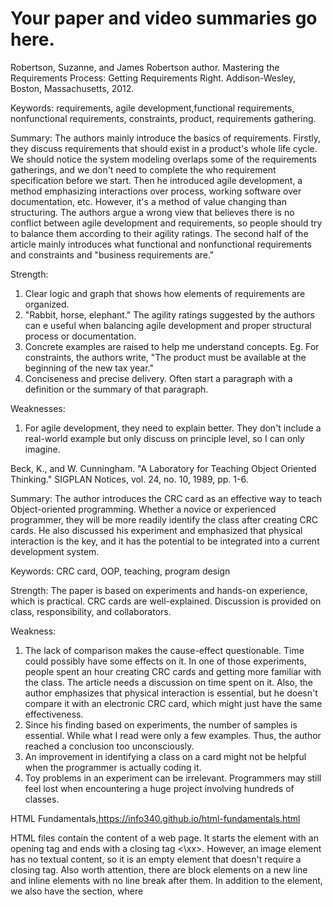 # Your paper and video summaries go here.

Robertson, Suzanne, and James Robertson author. Mastering the Requirements Process: Getting Requirements Right. Addison-Wesley, Boston, Massachusetts, 2012.

Keywords: requirements, agile development,functional requirements, nonfunctional requirements, constraints, product, requirements gathering.

Summary: The authors mainly introduce the basics of requirements. Firstly, they discuss requirements that should exist in a product's whole life cycle. We should notice the system modeling overlaps some of the requirements gatherings, and we don't need to complete the who requirement specification before we start. Then he introduced agile development, a method emphasizing interactions over process, working software over documentation, etc. However, it's a method of value changing than structuring. The authors argue a wrong view that believes there is no conflict between agile development and requirements,	so people should try to balance them according to their agility ratings.
 The second half of the article mainly introduces what functional and nonfunctional requirements and	constraints and "business requirements are." 

Strength:
1. Clear logic	and graph that shows how elements of requirements are organized.
2. "Rabbit, horse, elephant." The agility ratings suggested by	the authors can	e useful when balancing agile development and proper structural	process	or documentation.
3. Concrete examples are raised	to help me understand concepts.	Eg. For constraints, the authors write, "The product must be available at the beginning of the new tax year."
4. Conciseness and precise delivery.	Often start a paragraph with a definition or the summary of that paragraph.

Weaknesses:
1. For agile development, they need to explain better. They don't include a real-world example but only discuss on principle level, so I can only imagine.

Beck, K., and W. Cunningham. "A Laboratory for Teaching Object Oriented Thinking." SIGPLAN Notices, vol. 24, no. 10, 1989, pp. 1-6.

Summary:
The author introduces the CRC card as an effective way to teach Object-oriented programming. Whether a novice or experienced programmer, they will be more readily identify the class after creating CRC cards. He also discussed his experiment and emphasized that physical interaction is the key, and it has the potential to be integrated into a current development system.

Keywords: CRC card, OOP, teaching, program design

Strength:
The paper is based on experiments and hands-on experience, which is practical.
CRC cards are well-explained. Discussion is provided on class, responsibility, and collaborators.

Weakness:
1. The lack of comparison makes the cause-effect questionable. Time could possibly have some effects on it. In one of those experiments, people spent an hour creating CRC cards and getting more familiar with the class. The article needs a discussion on time spent on it. Also, the author emphasizes that physical interaction is essential, but he doesn't compare it with an electronic CRC card, which might just have the same effectiveness.
2. Since his finding based on experiments, the number of samples is essential. While what I read were only a few examples. Thus, the author reached a conclusion too unconsciously.
3. An improvement in identifying a class on a card might not be helpful when the programmer is actually coding it.
4. Toy problems in an experiment can be irrelevant. Programmers may still feel lost when encountering a huge project involving hundreds of classes.


HTML Fundamentals,https://info340.github.io/html-fundamentals.html

HTML files contain the content of a web page. It starts the element with an opening tag <xxx> and ends with a closing tag <\xx>. However, an image element has no textual content, so it is an empty element that doesn't require a closing tag. Also worth attention, there are block elements on a new line and inline elements with no line break after them. In addition to the <body> element, we also have the <head> section, where <title> is to specify the title of a webpage and <meta> is to include more information such as encoding information, author, and description. This article also provided example elements. A start tag of an element contains attributes, just like attributes in a class. I can use hyperlinks and images as attributes. I can also give them an ID and nest them. 
Finally, for a web page structure to be complete, it's also an exemplary implementation to explicitly declare the document type (format and syntax your document is using).

Strength:
1. Explained HTMl concisely and clearly.
2. The article provides abundant examples.

Weakness:
3. Only toy designs are included. It might be better to lead readers to read through a real-world example.



CSS Fundamentals,https://info340.github.io/css.html

CSS(Cascading Style Sheets) defines a set of formatting rules. A good practice for using CSS is to separate the design of a website(CSS) from its semantics(HTML). A CSS rule looks like selector{formatting properties;} A semi-column is necessary. I need to be careful because, without the semi-colon, the style I want may fail silently. CSS is called cascade because multiple rules can apply to the same element. CSS also applies inherited properties, and specificity is the last rule on the pages that comes into effect. Note that some Selector Specificity may violate the "last win" rule.

Strength: 
1. Clearly explained terminology.
2. Abundant Examples
3. Zen Garden has amazing visual effect

Weakness:
1. No advanced topics are included.

JavaScript Fundamentals,https://info340.github.io/javascript.html

JavaScript is a high-level, interpreted language that allows browsers to execute an algorithm. A developer could use it to print text and error messages. I could include JavaScript directly in HTML or use it on the command line. Though the language tries to be "helpful" and assumes programmers will make some mistakes, the best practice is to execute it in strict mode. Unlike C, and C++, JavaScript is dynamically typed, but you should write a let statement. Then the article introduces some basic data types like Numbers, boolean, arrays, and objects. Also, JavaScript has control structures and functions just like any programming language.

Strength:
1. Clearly introduced fundamentals of JavaScript

Weakness:
1. After reading this, I still feel unconfident in writing JavaScript for the assignment. Most of the examples are created without any connection to a webpage. They are just isolated examples.


# Rubric:
* Write a short summary of the paper/video, as follows:
* First line: Paper Title, citation source
* Keywords: List keywords from paper, or select 4-8 most relevant terms from the paper
* First paragraph: describe the main points of the paper/video.
* Second paragraph: Present the paper/video's strengths and weaknesses from your point of view.


